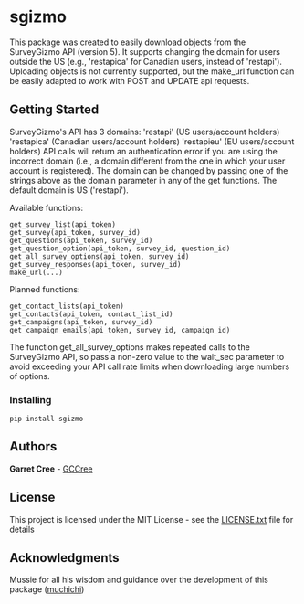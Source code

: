 # sgizmo

This package was created to easily download objects from the SurveyGizmo API (version 5). It supports changing the domain for users outside the US (e.g., 'restapica' for Canadian users, instead of 'restapi').
Uploading objects is not currently supported, but the make_url function can be easily adapted to work with POST and UPDATE api requests.


## Getting Started
SurveyGizmo's API has 3 domains:
'restapi' (US users/account holders)
'restapica' (Canadian users/account holders)
'restapieu' (EU users/account holders)
API calls will return an authentication error if you are using the incorrect domain (i.e., a domain different from the one in which your user account is registered). The domain can be changed by passing one of the strings above as the domain parameter in any of the get functions. The default domain is US ('restapi').

Available functions:
```
get_survey_list(api_token)
get_survey(api_token, survey_id)
get_questions(api_token, survey_id)
get_question_option(api_token, survey_id, question_id)
get_all_survey_options(api_token, survey_id)
get_survey_responses(api_token, survey_id)
make_url(...)
```
Planned functions:
```
get_contact_lists(api_token)
get_contacts(api_token, contact_list_id)
get_campaigns(api_token, survey_id)
get_campaign_emails(api_token, survey_id, campaign_id)
```

The function get_all_survey_options makes repeated calls to the SurveyGizmo API, so pass a non-zero value to the wait_sec parameter to avoid exceeding your API call rate limits when downloading large numbers of options.

### Installing

```
pip install sgizmo
```


## Authors

**Garret Cree** - [GCCree](https://github.com/GCCree)

## License

This project is licensed under the MIT License - see the [LICENSE.txt](LICENSE.txt) file for details

## Acknowledgments

Mussie for all his wisdom and guidance over the development of this package ([muchichi](https://github.com/muchichi))
